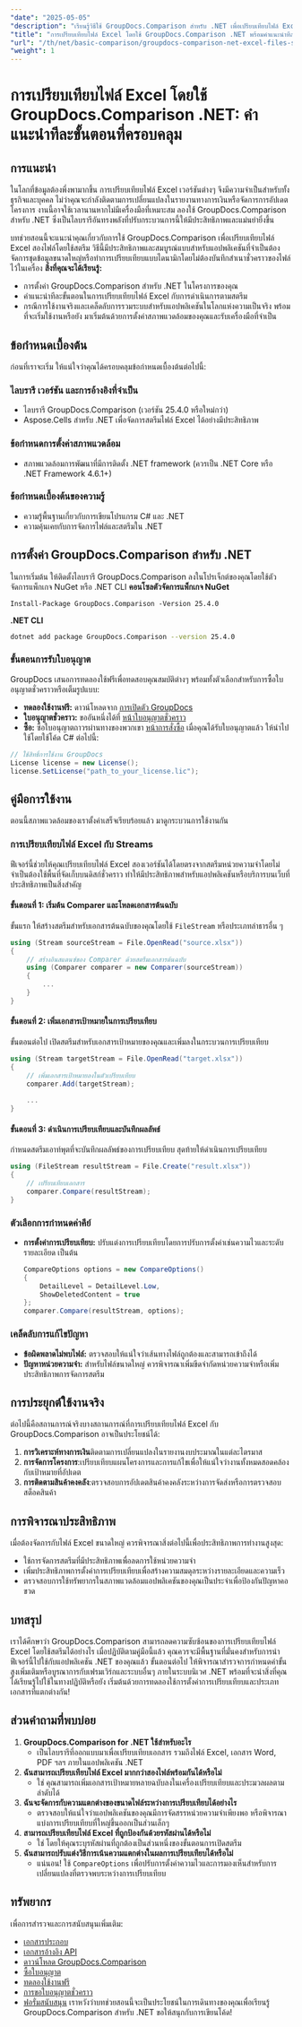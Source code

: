 ```yaml
---
"date": "2025-05-05"
"description": "เรียนรู้วิธีใช้ GroupDocs.Comparison สำหรับ .NET เพื่อเปรียบเทียบไฟล์ Excel อย่างมีประสิทธิภาพด้วยคู่มือทีละขั้นตอนโดยละเอียดนี้ ปรับปรุงงานจัดการข้อมูลของคุณให้มีประสิทธิภาพในวันนี้"
"title": "การเปรียบเทียบไฟล์ Excel โดยใช้ GroupDocs.Comparison .NET พร้อมคำแนะนำทีละขั้นตอนอย่างครอบคลุม"
"url": "/th/net/basic-comparison/groupdocs-comparison-net-excel-files-step-by-step-guide/"
"weight": 1
---
```


# การเปรียบเทียบไฟล์ Excel โดยใช้ GroupDocs.Comparison .NET: คำแนะนำทีละขั้นตอนที่ครอบคลุม
## การแนะนำ
ในโลกที่ข้อมูลต้องพึ่งพามากขึ้น การเปรียบเทียบไฟล์ Excel เวอร์ชันต่างๆ จึงมีความจำเป็นสำหรับทั้งธุรกิจและบุคคล ไม่ว่าคุณจะกำลังติดตามการเปลี่ยนแปลงในรายงานทางการเงินหรือจัดการการอัปเดตโครงการ งานนี้อาจใช้เวลานานหากไม่มีเครื่องมือที่เหมาะสม ลองใช้ GroupDocs.Comparison สำหรับ .NET ซึ่งเป็นไลบรารีอันทรงพลังที่ปรับกระบวนการนี้ให้มีประสิทธิภาพและแม่นยำยิ่งขึ้น

บทช่วยสอนนี้จะแนะนำคุณเกี่ยวกับการใช้ GroupDocs.Comparison เพื่อเปรียบเทียบไฟล์ Excel สองไฟล์โดยใช้สตรีม วิธีนี้มีประสิทธิภาพและสมบูรณ์แบบสำหรับแอปพลิเคชันที่จำเป็นต้องจัดการชุดข้อมูลขนาดใหญ่หรือทำการเปรียบเทียบแบบไดนามิกโดยไม่ต้องบันทึกสำเนาชั่วคราวของไฟล์ไว้ในเครื่อง
**สิ่งที่คุณจะได้เรียนรู้:**
- การตั้งค่า GroupDocs.Comparison สำหรับ .NET ในโครงการของคุณ
- คำแนะนำทีละขั้นตอนในการเปรียบเทียบไฟล์ Excel กับการดำเนินการตามสตรีม
- กรณีการใช้งานจริงและเคล็ดลับการรวมระบบสำหรับแอปพลิเคชันในโลกแห่งความเป็นจริง
พร้อมที่จะเริ่มใช้งานหรือยัง มาเริ่มต้นด้วยการตั้งค่าสภาพแวดล้อมของคุณและรับเครื่องมือที่จำเป็น
## ข้อกำหนดเบื้องต้น
ก่อนที่เราจะเริ่ม ให้แน่ใจว่าคุณได้ครอบคลุมข้อกำหนดเบื้องต้นต่อไปนี้:
### ไลบรารี เวอร์ชัน และการอ้างอิงที่จำเป็น
- ไลบรารี GroupDocs.Comparison (เวอร์ชัน 25.4.0 หรือใหม่กว่า)
- Aspose.Cells สำหรับ .NET เพื่อจัดการสตรีมไฟล์ Excel ได้อย่างมีประสิทธิภาพ
### ข้อกำหนดการตั้งค่าสภาพแวดล้อม
- สภาพแวดล้อมการพัฒนาที่มีการติดตั้ง .NET framework (ควรเป็น .NET Core หรือ .NET Framework 4.6.1+)
### ข้อกำหนดเบื้องต้นของความรู้
- ความรู้พื้นฐานเกี่ยวกับการเขียนโปรแกรม C# และ .NET
- ความคุ้นเคยกับการจัดการไฟล์และสตรีมใน .NET
## การตั้งค่า GroupDocs.Comparison สำหรับ .NET
ในการเริ่มต้น ให้ติดตั้งไลบรารี GroupDocs.Comparison ลงในโปรเจ็กต์ของคุณโดยใช้ตัวจัดการแพ็กเกจ NuGet หรือ .NET CLI
**คอนโซลตัวจัดการแพ็กเกจ NuGet**
```shell
Install-Package GroupDocs.Comparison -Version 25.4.0
```
**.NET CLI**
```bash
dotnet add package GroupDocs.Comparison --version 25.4.0
```
### ขั้นตอนการรับใบอนุญาต
GroupDocs เสนอการทดลองใช้ฟรีเพื่อทดสอบคุณสมบัติต่างๆ พร้อมทั้งตัวเลือกสำหรับการซื้อใบอนุญาตชั่วคราวหรือเต็มรูปแบบ:
- **ทดลองใช้งานฟรี:** ดาวน์โหลดจาก [การเปิดตัว GroupDocs](https://releases.groupdocs.com/comparison/net/)
- **ใบอนุญาตชั่วคราว:** ขออันหนึ่งได้ที่ [หน้าใบอนุญาตชั่วคราว](https://purchase.groupdocs.com/temporary-license/)
- **ซื้อ:** ซื้อใบอนุญาตถาวรผ่านทางของพวกเขา [หน้าการสั่งซื้อ](https://purchase.groupdocs.com/buy)
เมื่อคุณได้รับใบอนุญาตแล้ว ให้นำไปใช้โดยใช้โค้ด C# ต่อไปนี้:
```csharp
// ใช้สิทธิ์การใช้งาน GroupDocs
License license = new License();
license.SetLicense("path_to_your_license.lic");
```
## คู่มือการใช้งาน
ตอนนี้สภาพแวดล้อมของเราตั้งค่าเสร็จเรียบร้อยแล้ว มาดูกระบวนการใช้งานกัน
### การเปรียบเทียบไฟล์ Excel กับ Streams
ฟีเจอร์นี้ช่วยให้คุณเปรียบเทียบไฟล์ Excel สองเวอร์ชันได้โดยตรงจากสตรีมหน่วยความจำโดยไม่จำเป็นต้องใช้พื้นที่จัดเก็บบนดิสก์ชั่วคราว ทำให้มีประสิทธิภาพสำหรับแอปพลิเคชันหรือบริการบนเว็บที่ประสิทธิภาพเป็นสิ่งสำคัญ
#### ขั้นตอนที่ 1: เริ่มต้น Comparer และโหลดเอกสารต้นฉบับ
ขั้นแรก ให้สร้างสตรีมสำหรับเอกสารต้นฉบับของคุณโดยใช้ `FileStream` หรือประเภทลำธารอื่น ๆ
```csharp
using (Stream sourceStream = File.OpenRead("source.xlsx"))
{
    // สร้างอินสแตนซ์ของ Comparer ด้วยสตรีมเอกสารต้นฉบับ
    using (Comparer comparer = new Comparer(sourceStream))
    {
        ...
    }
}
```
#### ขั้นตอนที่ 2: เพิ่มเอกสารเป้าหมายในการเปรียบเทียบ
ขั้นตอนต่อไป เปิดสตรีมสำหรับเอกสารเป้าหมายของคุณและเพิ่มลงในกระบวนการเปรียบเทียบ
```csharp
using (Stream targetStream = File.OpenRead("target.xlsx"))
{
    // เพิ่มเอกสารเป้าหมายลงในตัวเปรียบเทียบ
    comparer.Add(targetStream);
    
    ...
}
```
#### ขั้นตอนที่ 3: ดำเนินการเปรียบเทียบและบันทึกผลลัพธ์
กำหนดสตรีมเอาท์พุตที่จะบันทึกผลลัพธ์ของการเปรียบเทียบ สุดท้ายให้ดำเนินการเปรียบเทียบ
```csharp
using (FileStream resultStream = File.Create("result.xlsx"))
{
    // เปรียบเทียบเอกสาร
    comparer.Compare(resultStream);
}
```
### ตัวเลือกการกำหนดค่าคีย์
- **การตั้งค่าการเปรียบเทียบ:** ปรับแต่งการเปรียบเทียบโดยการปรับการตั้งค่าเช่นความไวและระดับรายละเอียด เป็นต้น
  ```csharp
  CompareOptions options = new CompareOptions()
  {
      DetailLevel = DetailLevel.Low,
      ShowDeletedContent = true
  };
  comparer.Compare(resultStream, options);
  ```
### เคล็ดลับการแก้ไขปัญหา
- **ข้อผิดพลาดไม่พบไฟล์:** ตรวจสอบให้แน่ใจว่าเส้นทางไฟล์ถูกต้องและสามารถเข้าถึงได้
- **ปัญหาหน่วยความจำ:** สำหรับไฟล์ขนาดใหญ่ ควรพิจารณาเพิ่มขีดจำกัดหน่วยความจำหรือเพิ่มประสิทธิภาพการจัดการสตรีม
## การประยุกต์ใช้งานจริง
ต่อไปนี้คือสถานการณ์จริงบางสถานการณ์ที่การเปรียบเทียบไฟล์ Excel กับ GroupDocs.Comparison อาจเป็นประโยชน์ได้:
1. **การวิเคราะห์ทางการเงิน**ติดตามการเปลี่ยนแปลงในรายงานงบประมาณในแต่ละไตรมาส
2. **การจัดการโครงการ**:เปรียบเทียบแผนโครงการและการแก้ไขเพื่อให้แน่ใจว่างานทั้งหมดสอดคล้องกับเป้าหมายที่อัปเดต
3. **การติดตามสินค้าคงคลัง**:ตรวจสอบการอัปเดตสินค้าคงคลังระหว่างการจัดส่งหรือการตรวจสอบสต็อคสินค้า
## การพิจารณาประสิทธิภาพ
เมื่อต้องจัดการกับไฟล์ Excel ขนาดใหญ่ ควรพิจารณาสิ่งต่อไปนี้เพื่อประสิทธิภาพการทำงานสูงสุด:
- ใช้การจัดการสตรีมที่มีประสิทธิภาพเพื่อลดการใช้หน่วยความจำ
- เพิ่มประสิทธิภาพการตั้งค่าการเปรียบเทียบเพื่อสร้างความสมดุลระหว่างรายละเอียดและความเร็ว
- ตรวจสอบการใช้ทรัพยากรในสภาพแวดล้อมแอปพลิเคชันของคุณเป็นประจำเพื่อป้องกันปัญหาคอขวด
## บทสรุป
เราได้ศึกษาว่า GroupDocs.Comparison สามารถลดความซับซ้อนของการเปรียบเทียบไฟล์ Excel โดยใช้สตรีมได้อย่างไร เมื่อปฏิบัติตามคู่มือนี้แล้ว คุณควรจะมีพื้นฐานที่มั่นคงสำหรับการนำฟีเจอร์นี้ไปใช้กับแอปพลิเคชัน .NET ของคุณแล้ว ขั้นตอนต่อไป ให้พิจารณาสำรวจการกำหนดค่าขั้นสูงเพิ่มเติมหรือบูรณาการกับเฟรมเวิร์กและระบบอื่นๆ ภายในระบบนิเวศ .NET
พร้อมที่จะนำสิ่งที่คุณได้เรียนรู้ไปใช้ในทางปฏิบัติหรือยัง เริ่มต้นด้วยการทดลองใช้การตั้งค่าการเปรียบเทียบและประเภทเอกสารที่แตกต่างกัน!
## ส่วนคำถามที่พบบ่อย
1. **GroupDocs.Comparison for .NET ใช้สำหรับอะไร**
   - เป็นไลบรารีที่ออกแบบมาเพื่อเปรียบเทียบเอกสาร รวมถึงไฟล์ Excel, เอกสาร Word, PDF ฯลฯ ภายในแอปพลิเคชัน .NET
2. **ฉันสามารถเปรียบเทียบไฟล์ Excel มากกว่าสองไฟล์พร้อมกันได้หรือไม่**
   - ใช่ คุณสามารถเพิ่มเอกสารเป้าหมายหลายฉบับลงในเครื่องเปรียบเทียบและประมวลผลตามลำดับได้
3. **ฉันจะจัดการกับความแตกต่างของขนาดไฟล์ระหว่างการเปรียบเทียบได้อย่างไร**
   - ตรวจสอบให้แน่ใจว่าแอปพลิเคชันของคุณมีการจัดสรรหน่วยความจำเพียงพอ หรือพิจารณาแบ่งการเปรียบเทียบที่ใหญ่ขึ้นออกเป็นส่วนเล็กๆ
4. **สามารถเปรียบเทียบไฟล์ Excel ที่ถูกป้องกันด้วยรหัสผ่านได้หรือไม่**
   - ใช่ โดยให้คุณระบุรหัสผ่านที่ถูกต้องเป็นส่วนหนึ่งของขั้นตอนการเปิดสตรีม
5. **ฉันสามารถปรับแต่งวิธีการเน้นความแตกต่างในผลการเปรียบเทียบได้หรือไม่**
   - แน่นอน! ใช้ `CompareOptions` เพื่อปรับการตั้งค่าความไวและการมองเห็นสำหรับการเปลี่ยนแปลงที่ตรวจพบระหว่างการเปรียบเทียบ
## ทรัพยากร
เพื่อการสำรวจและการสนับสนุนเพิ่มเติม:
- [เอกสารประกอบ](https://docs.groupdocs.com/comparison/net/)
- [เอกสารอ้างอิง API](https://reference.groupdocs.com/comparison/net/)
- [ดาวน์โหลด GroupDocs.Comparison](https://releases.groupdocs.com/comparison/net/)
- [ซื้อใบอนุญาต](https://purchase.groupdocs.com/buy)
- [ทดลองใช้งานฟรี](https://releases.groupdocs.com/comparison/net/)
- [การขอใบอนุญาตชั่วคราว](https://purchase.groupdocs.com/temporary-license/)
- [ฟอรั่มสนับสนุน](https://forum.groupdocs.com/c/comparison/)
เราหวังว่าบทช่วยสอนนี้จะเป็นประโยชน์ในการเดินทางของคุณเพื่อเรียนรู้ GroupDocs.Comparison สำหรับ .NET ขอให้สนุกกับการเขียนโค้ด!